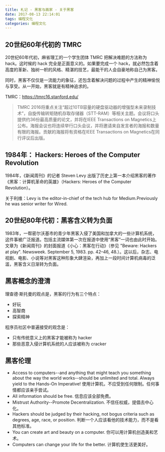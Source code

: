 ```yaml
---
title: 札记 - 黑客与画家 - 关于黑客
date: 2017-08-13 22:14:01
tags: 编程文化
categories: 编程文化
---
```



## 20世纪60年代初的 TMRC

20世纪60年代初，麻省理工的一个学生团体 TMRC 把解决难题的方法称为 hack。这时候的 hack 完全是正面意义的。如果要完成一个 hack，就必然包含着高度的革新、独树一帜的风格、精湛的技艺，最能干的人会自豪地称自己为黑客。

同时，黑客不仅仅是一流能力的象征，还包含着解决问题的过程中产生的精神愉悦与享受。从一开始，黑客就是有精神追求的。

TMRC：https://tmrc16.stanford.edu/

> TMRC 2016将重点关注“超过10TB容量的硬盘驱动器的增强型未来录制技术”，自旋传输转矩随机存取存储器（STT-RAM）等相关主题。会议将口头提供约36份最高质量的论文，并将在IEEE Transactions on Magnetics上公布。海报会议也将连续举行口头会议，并将邀请来自发言者的海报和数量有限的海报。贡献的海报将有资格在IEEE Transactions on Magnetics在同行评议后出版。


## 1984年： Hackers: Heroes of the Computer Revolution

1984年，《新闻周刊》的记者 Steven Levy 出版了历史上第一本介绍黑客的著作《黑客：计算机革命的英雄》（Hackers: Heroes of the Computer Revolution）。

关于利维：Levy is the editor-in-chief of the tech hub for Medium.Previously he was senior writer for Wired.

## 20世纪80年代初：黑客含义转为负面

1983年，一帮密尔沃基市的青少年黑客入侵了美国和加拿大的一些计算机系统，这件事被广泛报道。包括主流媒体第一次在报道中使用“黑客”一词也由此时开始。文章为《新闻周刊》的封面报道《小心：黑客在行动》（参见 "Beware: Hackers at play". Newsweek. September 5, 1983. pp. 42–46, 48.）。这以后，杂志、电视剧、电影、小说等对黑客这种形象大肆渲染，再加上一段时间计算机病毒的泛滥，黑客含义日渐转为负面。

## 黑客概念的澄清

理查德·斯托曼的观点是，黑客的行为有三个特点：

- 好玩
- 高智商
- 探索精神

程序员社区中普遍接受的观念是：

- 只有传统意义上的黑客才能被称为 hacker
- 那些恶意入侵计算机系统的人应该被称为 cracker

## 黑客伦理

- Access to computers--and anything that might teach you something about the way the world works--should be unlimited and total. Always yield to the Hands-On Imperative!
  使用计算机，不应受到任何限制。任何事情都应该亲手尝试。
- All information should be free.
  信息应该全部免费。
- Mistrust Authority--Promote Decentralization.
  不信任权威，提倡去中心化。
- Hackers should be judged by their hacking, not bogus criteria such as degrees, age, race, or position.
  判断一个人应该看他的技术能力，而不是看其他标准。
- You can create art and beauty on a computer.
  你可以用计算机创造美和艺术。
- Computers can change your life for the better.
  计算机使生活更美好。